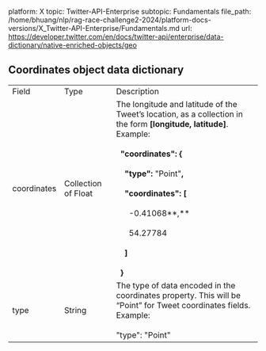 platform: X
topic: Twitter-API-Enterprise
subtopic: Fundamentals
file_path: /home/bhuang/nlp/rag-race-challenge2-2024/platform-docs-versions/X_Twitter-API-Enterprise/Fundamentals.md
url: https://developer.twitter.com/en/docs/twitter-api/enterprise/data-dictionary/native-enriched-objects/geo

## Coordinates object data dictionary

|     |     |     |
| --- | --- | --- |
| Field | Type | Description |
| coordinates | Collection of Float | The longitude and latitude of the Tweet’s location, as a collection in the form **\[longitude, latitude\]**. Example:<br><br>  **"coordinates": {**<br><br>    **"type":** "Point"**,**<br><br>    **"coordinates": \[**<br><br>      \-0.41068**,**<br><br>      54.27784<br><br>    **\]**<br><br>  **}** |
| type | String | The type of data encoded in the coordinates property. This will be “Point” for Tweet coordinates fields. Example:<br><br>"type": "Point" |